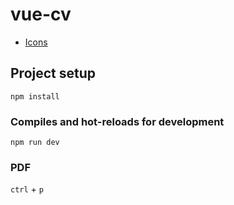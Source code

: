 # vue-cv

* [Icons](https://fontawesome.com/icons?d=gallery)

## Project setup
```
npm install
```

### Compiles and hot-reloads for development
```
npm run dev
```

### PDF
`ctrl` + `p`
